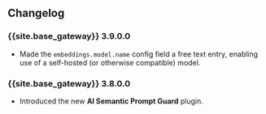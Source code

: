 ## Changelog

### {{site.base_gateway}} 3.9.0.0
* Made the `embeddings.model.name` config field a free text entry, enabling use of a self-hosted (or otherwise compatible) model.

### {{site.base_gateway}} 3.8.0.0

* Introduced the new **AI Semantic Prompt Guard** plugin.

